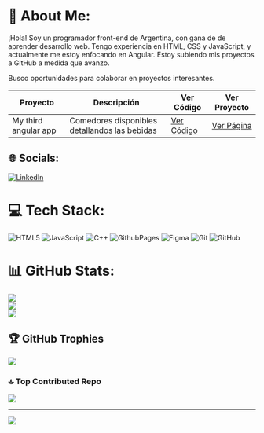 # 💫 About Me:
¡Hola! Soy un programador front-end de Argentina, con gana de de aprender  desarrollo web. Tengo experiencia en HTML, CSS y JavaScript, y actualmente me estoy enfocando en Angular. Estoy subiendo mis proyectos a GitHub a medida que avanzo.

Busco oportunidades para colaborar en proyectos interesantes.

| Proyecto             | Descripción                                               | Ver Código                       | Ver Proyecto                       |
|----------------------|-----------------------------------------------------------|----------------------------------|------------------------------------|
| My third angular app | Comedores disponibles detallandos las bebidas             | [Ver Código](https://github.com/NahuelAlaniz/my-third-angular-app) |[Ver Página](https://nahuelalaniz.github.io/my-third-angular-app/)        |



## 🌐 Socials:
[![LinkedIn](https://img.shields.io/badge/LinkedIn-%230077B5.svg?logo=linkedin&logoColor=white)](https://linkedin.com/in/nahuel-alaniz-870384185) 

# 💻 Tech Stack:
![HTML5](https://img.shields.io/badge/html5-%23E34F26.svg?style=for-the-badge&logo=html5&logoColor=white) ![JavaScript](https://img.shields.io/badge/javascript-%23323330.svg?style=for-the-badge&logo=javascript&logoColor=%23F7DF1E) ![C++](https://img.shields.io/badge/c++-%2300599C.svg?style=for-the-badge&logo=c%2B%2B&logoColor=white) ![GithubPages](https://img.shields.io/badge/github%20pages-121013?style=for-the-badge&logo=github&logoColor=white) ![Figma](https://img.shields.io/badge/figma-%23F24E1E.svg?style=for-the-badge&logo=figma&logoColor=white) ![Git](https://img.shields.io/badge/git-%23F05033.svg?style=for-the-badge&logo=git&logoColor=white) ![GitHub](https://img.shields.io/badge/github-%23121011.svg?style=for-the-badge&logo=github&logoColor=white)
# 📊 GitHub Stats:
![](https://github-readme-stats.vercel.app/api?username=NahuelAlaniz&theme=tokyonight&hide_border=false&include_all_commits=false&count_private=false)<br/>
![](https://github-readme-streak-stats.herokuapp.com/?user=NahuelAlaniz&theme=tokyonight&hide_border=false)<br/>
![](https://github-readme-stats.vercel.app/api/top-langs/?username=NahuelAlaniz&theme=tokyonight&hide_border=false&include_all_commits=false&count_private=false&layout=compact)

## 🏆 GitHub Trophies
![](https://github-profile-trophy.vercel.app/?username=NahuelAlaniz&theme=radical&no-frame=false&no-bg=true&margin-w=4)

### 🔝 Top Contributed Repo
![](https://github-contributor-stats.vercel.app/api?username=NahuelAlaniz&limit=5&theme=dark&combine_all_yearly_contributions=true)

---
[![](https://visitcount.itsvg.in/api?id=NahuelAlaniz&icon=0&color=0)](https://visitcount.itsvg.in)

<!-- Proudly created with GPRM ( https://gprm.itsvg.in ) -->
